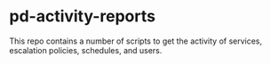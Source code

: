 # pd-activity-reports
This repo contains a number of scripts to get the activity of services, escalation policies, schedules, and users.
